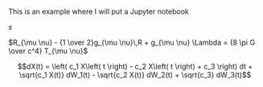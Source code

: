 This is an example where I will put a Jupyter notebook

$s$

$R_{\mu \nu} - {1 \over 2}g_{\mu \nu}\,R + g_{\mu \nu} \Lambda
= {8 \pi G \over c^4} T_{\mu \nu}$

```math
dX(t) = \left( c_1 X\left( t \right) - c_2 X\left( t \right) + c_3 \right) dt + \sqrt{c_1 X(t)} dW_1(t) - \sqrt{c_2 X(t)} dW_2(t) + \sqrt{c_3} dW_3(t)
```
